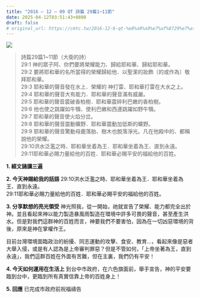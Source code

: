 ```yaml
---
title: "2016 – 12 – 09 QT 詩篇 29篇1~11節"
date: 2025-04-12T03:51:43+0800
draft: false
# original_url: https://cmtc.tw/2016-12-6-qt-%e8%a9%a9%e7%af%8729%e7%af%87111%e7%af%80
---
```


![](/images/qt.jpg)
> 詩篇29篇1\~11節（大衛的詩）  
> 29:1 神的眾子阿、你們要將榮耀能力、歸給耶和華、歸給耶和華。  
> 29:2 要將耶和華的名所當得的榮耀歸給他．以聖潔的妝飾〔的或作為〕敬拜耶和華。  
> 29:3 耶和華的聲音發在水上．榮耀的 神打雷、耶和華打雷在大水之上。  
> 29:4 耶和華的聲音大有能力．耶和華的聲音滿有威嚴。  
> 29:5 耶和華的聲音震破香柏樹．耶和華震碎利巴嫩的香柏樹。  
> 29:6 他也使之跳躍如牛犢、使利巴嫩和西連跳躍如野牛犢。  
> 29:7 耶和華的聲音使火焰分岔。  
> 29:8 耶和華的聲音震動曠野．耶和華震動加低斯的曠野。  
> 29:9 耶和華的聲音驚動母鹿落胎、樹木也脫落淨光。凡在他殿中的、都稱說他的榮耀。  
> 29:10洪水泛濫之時、耶和華坐着為王．耶和華坐着為王、直到永遠。  
> 29:11耶和華必賜力量給他的百姓．耶和華必賜平安的福給他的百姓。

**1. 經文誦讀三遍**

**2. 今天神賜給我的話語**
29:10洪水泛濫之時、耶和華坐着為王．耶和華坐着為王、直到永遠。  
29:11耶和華必賜力量給他的百姓．耶和華必賜平安的福給他的百姓。

**3. 分享默想的亮光領受**
神光照我，從一開始，祂就宣告了榮耀、能力都完全出於神。並且看起來神以能力製造暴風雨製造在環境中許多可畏的聲音，甚至產生洪水。但是對我們這群神的百姓而言，神要我們不要害怕，因為在一切凶惡環境的背後，原來是神在掌權作王。

目前台灣環境面臨政治的紛擾、同志運動的攻擊、食安、教育…，看起來像是惡者大舉入侵，或是有人認為是上帝審判罪惡？但是不管如何，「上帝坐著為王，直到永遠」，我們這群百姓在外面有苦難，但在主裏，我們仍有平安！

**4. 今天如何運用在生活上**
到台中市政府，在六色旗面前，舉手宣告，神的平安要臨到台中，更臨到所有真實信靠上帝的百姓身上！

**5. 回應**
已完成市政府前祝福禱告
